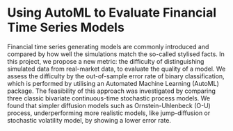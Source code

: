 # Using AutoML to Evaluate Financial Time Series Models
Financial time series generating models are commonly introduced and compared by how well the simulations match the so-called stylised facts. In this project, we propose a new metric: the difficulty of distinguishing simulated data from real-market data, to evaluate the quality of a model. We assess the difficulty by the out-of-sample error rate of binary classification, which is performed by utilising an Automated Machine Learning (AutoML) package. The feasibility of this approach was investigated by comparing three classic bivariate continuous-time stochastic process models. We found that simpler diffusion models such as Ornstein-Uhlenbeck (O-U) process, underperforming more realistic models, like jump-diffusion or stochastic volatility model, by showing a lower error rate.
